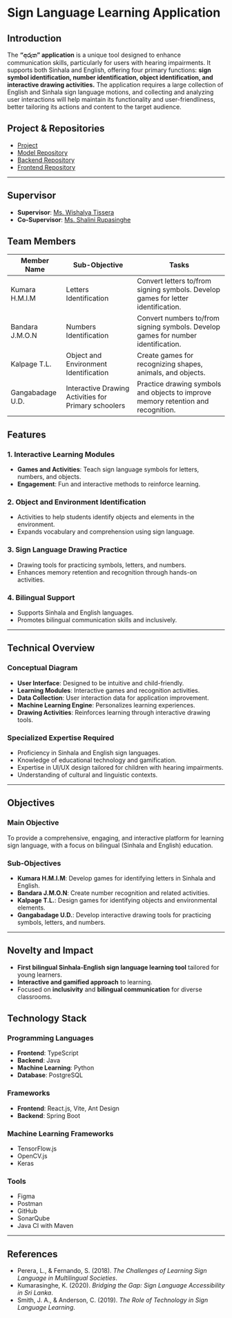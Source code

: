 # Sign Language Learning Application

## Introduction
The  **“අරුත”  application** is a unique tool designed to enhance communication skills, particularly for users with hearing impairments. It supports both Sinhala and English, offering four primary functions: **sign symbol identification, number identification, object identification, and interactive drawing activities.** The application requires a large collection of English and Sinhala sign language motions, and collecting and analyzing user interactions will help maintain its functionality and user-friendliness, better tailoring its actions and content to the target audience.

## Project & Repositories

- [Project](https://github.com/Arutha-Project)
- [Model Repository](https://github.com/Arutha-Project/Aurtha-Modal)
- [Backend Repository](https://github.com/Arutha-Project/Arutha-Backend)
- [Frontend Repository](https://github.com/Arutha-Project/Arutha-Frontend)
---
## Supervisor

- **Supervisor**: [Ms. Wishalya Tissera](https://www.linkedin.com/in/wishalya-tissera/)
- **Co-Supervisor**: [Ms. Shalini Rupasinghe](https://www.linkedin.com/in/shalini-rupasinghe/)

## Team Members

| Member Name         | Sub-Objective                      | Tasks                                |
|---------------------|------------------------------------|--------------------------------------|
| Kumara H.M.I.M      | Letters Identification            | Convert letters to/from signing symbols. Develop games for letter identification. |
| Bandara J.M.O.N     | Numbers Identification            | Convert numbers to/from signing symbols. Develop games for number identification. |
| Kalpage T.L.        | Object and Environment Identification | Create games for recognizing shapes, animals, and objects. |
| Gangabadage U.D.    | Interactive Drawing Activities for Primary schoolers | Practice drawing symbols and objects to improve memory retention and recognition. |

## Features

### 1. **Interactive Learning Modules**
- **Games and Activities**: Teach sign language symbols for letters, numbers, and objects.
- **Engagement**: Fun and interactive methods to reinforce learning.

### 2. **Object and Environment Identification**
- Activities to help students identify objects and elements in the environment.
- Expands vocabulary and comprehension using sign language.

### 3. **Sign Language Drawing Practice**
- Drawing tools for practicing symbols, letters, and numbers.
- Enhances memory retention and recognition through hands-on activities.

### 4. **Bilingual Support**
- Supports Sinhala and English languages.
- Promotes bilingual communication skills and inclusively.

---

## Technical Overview

### Conceptual Diagram
- **User Interface**: Designed to be intuitive and child-friendly.
- **Learning Modules**: Interactive games and recognition activities.
- **Data Collection**: User interaction data for application improvement.
- **Machine Learning Engine**: Personalizes learning experiences.
- **Drawing Activities**: Reinforces learning through interactive drawing tools.

### Specialized Expertise Required
- Proficiency in Sinhala and English sign languages.
- Knowledge of educational technology and gamification.
- Expertise in UI/UX design tailored for children with hearing impairments.
- Understanding of cultural and linguistic contexts.

---

## Objectives

### Main Objective
To provide a comprehensive, engaging, and interactive platform for learning sign language, with a focus on bilingual (Sinhala and English) education.

### Sub-Objectives
- **Kumara H.M.I.M**: Develop games for identifying letters in Sinhala and English.
- **Bandara J.M.O.N**: Create number recognition and related activities.
- **Kalpage T.L.**: Design games for identifying objects and environmental elements.
- **Gangabadage U.D.**: Develop interactive drawing tools for practicing symbols, letters, and numbers.

---

## Novelty and Impact
- **First bilingual Sinhala-English sign language learning tool** tailored for young learners.
- **Interactive and gamified approach** to learning.
- Focused on **inclusivity** and **bilingual communication** for diverse classrooms.

## Technology Stack

### Programming Languages
- **Frontend**: TypeScript
- **Backend**: Java
- **Machine Learning**: Python
- **Database**: PostgreSQL

### Frameworks
- **Frontend**: React.js, Vite, Ant Design
- **Backend**: Spring Boot

### Machine Learning Frameworks
- TensorFlow.js
- OpenCV.js
- Keras

### Tools
- Figma
- Postman
- GitHub
- SonarQube
- Java CI with Maven


---

## References
- Perera, L., & Fernando, S. (2018). *The Challenges of Learning Sign Language in Multilingual Societies*.
- Kumarasinghe, K. (2020). *Bridging the Gap: Sign Language Accessibility in Sri Lanka*.
- Smith, J. A., & Anderson, C. (2019). *The Role of Technology in Sign Language Learning*.

